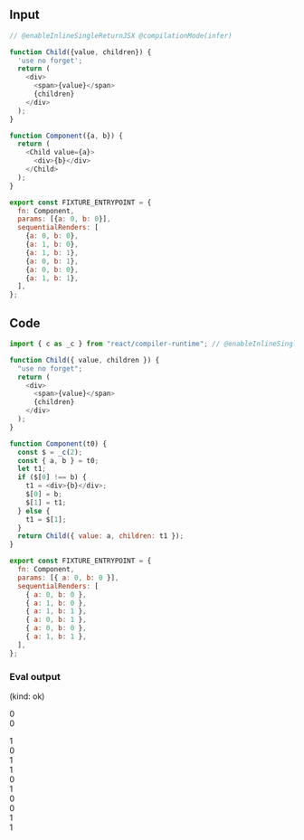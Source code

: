 
## Input

```javascript
// @enableInlineSingleReturnJSX @compilationMode(infer)

function Child({value, children}) {
  'use no forget';
  return (
    <div>
      <span>{value}</span>
      {children}
    </div>
  );
}

function Component({a, b}) {
  return (
    <Child value={a}>
      <div>{b}</div>
    </Child>
  );
}

export const FIXTURE_ENTRYPOINT = {
  fn: Component,
  params: [{a: 0, b: 0}],
  sequentialRenders: [
    {a: 0, b: 0},
    {a: 1, b: 0},
    {a: 1, b: 1},
    {a: 0, b: 1},
    {a: 0, b: 0},
    {a: 1, b: 1},
  ],
};

```

## Code

```javascript
import { c as _c } from "react/compiler-runtime"; // @enableInlineSingleReturnJSX @compilationMode(infer)

function Child({ value, children }) {
  "use no forget";
  return (
    <div>
      <span>{value}</span>
      {children}
    </div>
  );
}

function Component(t0) {
  const $ = _c(2);
  const { a, b } = t0;
  let t1;
  if ($[0] !== b) {
    t1 = <div>{b}</div>;
    $[0] = b;
    $[1] = t1;
  } else {
    t1 = $[1];
  }
  return Child({ value: a, children: t1 });
}

export const FIXTURE_ENTRYPOINT = {
  fn: Component,
  params: [{ a: 0, b: 0 }],
  sequentialRenders: [
    { a: 0, b: 0 },
    { a: 1, b: 0 },
    { a: 1, b: 1 },
    { a: 0, b: 1 },
    { a: 0, b: 0 },
    { a: 1, b: 1 },
  ],
};

```
      
### Eval output
(kind: ok) <div><span>0</span><div>0</div></div>
<div><span>1</span><div>0</div></div>
<div><span>1</span><div>1</div></div>
<div><span>0</span><div>1</div></div>
<div><span>0</span><div>0</div></div>
<div><span>1</span><div>1</div></div>